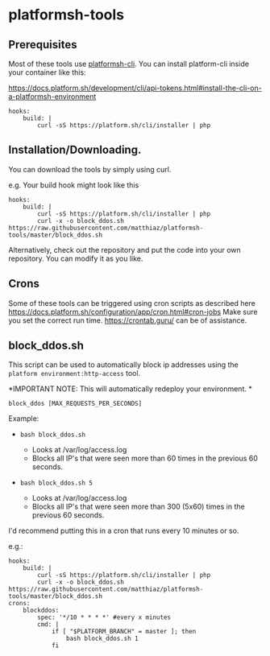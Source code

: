 # platformsh-tools
## Prerequisites

Most of these tools use [platformsh-cli](https://github.com/platformsh/platformsh-cli). You can install platform-cli inside your container like this: 

https://docs.platform.sh/development/cli/api-tokens.html#install-the-cli-on-a-platformsh-environment

```
hooks:
    build: |
        curl -sS https://platform.sh/cli/installer | php
```

## Installation/Downloading.

You can download the tools by simply using curl.

e.g. Your build hook might look like this
```
hooks:
    build: |
        curl -sS https://platform.sh/cli/installer | php
        curl -x -o block_ddos.sh https://raw.githubusercontent.com/matthiaz/platformsh-tools/master/block_ddos.sh
```

Alternatively, check out the repository and put the code into your own repository. You can modify it as you like. 

## Crons

Some of these tools can be triggered using cron scripts as described here https://docs.platform.sh/configuration/app/cron.html#cron-jobs
Make sure you set the correct run time. https://crontab.guru/ can be of assistance. 

## block_ddos.sh
This script can be used to automatically block ip addresses using the `platform environment:http-access` tool.

*IMPORTANT NOTE: This will automatically redeploy your environment. *

`block_ddos [MAX_REQUESTS_PER_SECONDS]`

Example: 
- `bash block_ddos.sh` 
  - Looks at /var/log/access.log 
  - Blocks all IP's that were seen more than 60 times in the previous 60 seconds. 
  
- `bash block_ddos.sh 5` 
  - Looks at /var/log/access.log 
  - Blocks all IP's that were seen more than 300 (5x60) times in the previous 60 seconds. 

I'd recommend putting this in a cron that runs every 10 minutes or so. 

e.g.:
```
hooks:
    build: |
        curl -sS https://platform.sh/cli/installer | php
        curl -x -o block_ddos.sh https://raw.githubusercontent.com/matthiaz/platformsh-tools/master/block_ddos.sh
crons:
    blockddos:
        spec: '*/10 * * * *' #every x minutes
        cmd: |
            if [ "$PLATFORM_BRANCH" = master ]; then
                bash block_ddos.sh 1
            fi

```

